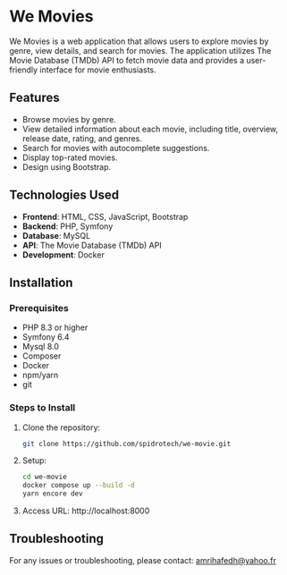 # We Movies

We Movies is a web application that allows users to explore movies by genre, view details, and search for movies. 
The application utilizes The Movie Database (TMDb) API to fetch movie data and provides a user-friendly interface for movie enthusiasts.

## Features

- Browse movies by genre.
- View detailed information about each movie, including title, overview, release date, rating, and genres.
- Search for movies with autocomplete suggestions.
- Display top-rated movies.
- Design using Bootstrap.

## Technologies Used

- **Frontend**: HTML, CSS, JavaScript, Bootstrap
- **Backend**: PHP, Symfony
- **Database**: MySQL
- **API**: The Movie Database (TMDb) API
- **Development**: Docker

## Installation

### Prerequisites

- PHP 8.3 or higher
- Symfony 6.4
- Mysql 8.0
- Composer
- Docker
- npm/yarn
- git

### Steps to Install

1. Clone the repository:
   ```bash
   git clone https://github.com/spidrotech/we-movie.git
   ```
2. Setup: 
   ```bash
   cd we-movie
   docker compose up --build -d
   yarn encore dev
   ```
3. Access URL: 
http://localhost:8000 

## Troubleshooting

For any issues or troubleshooting, please contact: amrihafedh@yahoo.fr